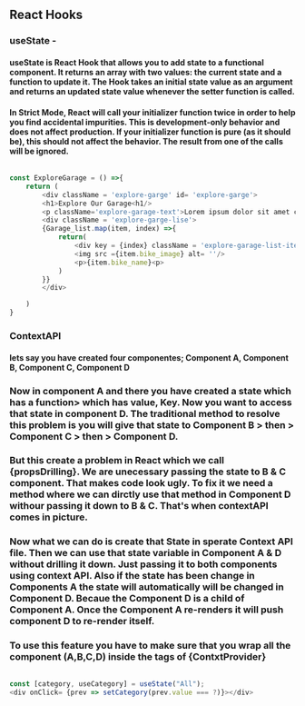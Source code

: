 ## React Hooks


### useState -
#### useState is React Hook that allows you to add state to a functional component. It returns an array with two values: the current state and a function to update it. The Hook takes an initial state value as an argument and returns an updated state value whenever the setter function is called.



####  In Strict Mode, React will call your initializer function twice in order to help you find accidental impurities. This is development-only behavior and does not affect production. If your initializer function is pure (as it should be), this should not affect the behavior. The result from one of the calls will be ignored.

```javascript

const ExploreGarage = () =>{
    return (
        <div className = 'explore-garge' id= 'explore-garge'>
        <h1>Explore Our Garage<h1/>
        <p className='explore-garage-text'>Lorem ipsum dolor sit amet consectetur, adipisicing elit. Provident distinctio earum totam eius! Saepe sit veniam porro, obcaecati ipsa molestias voluptates et ea illum doloribus.</p>
        <div className = 'explore-garge-lise'>
        {Garage_list.map(item, index) =>{
            return(
                <div key = {index} className = 'explore-garage-list-item'>
                <img src ={item.bike_image} alt= ''/>
                <p>{item.bike_name}<p>
            )
        }}
        </div>

    )
}
```


### ContextAPI
#### lets say you have created four componentes; Component A, Component B, Component C, Component D

### Now in component A and there you have created a state which has a function> which has value, Key. Now you want to access that state in component D. The traditional method to resolve this problem is you will give that state to Component B > then > Component C > then > Component D. 

### But this create a problem in React which we call {propsDrilling}. We are unecessary passing the state to B & C component. That makes code look ugly. To fix it we need a method where we can dirctly use that method in Component D withour passing it down to B & C. That's when contextAPI comes in picture.

### Now what we can do is create that State in sperate Context API file. Then we can use that state variable in Component A & D without drilling it down. Just passing it to both components using context API. Also if the state has been change in Components A the state will automatically will be changed in Component D. Becaue the Component D is a child of Component A. Once the Component A re-renders it will push component D to re-render itself.
### To use this feature you have to make sure that you wrap all the component (A,B,C,D) inside the tags of {ContxtProvider}


``` javascript

const [category, useCategory] = useState("All");
<div onClick= {prev => setCategory(prev.value === ?)}></div>

```
